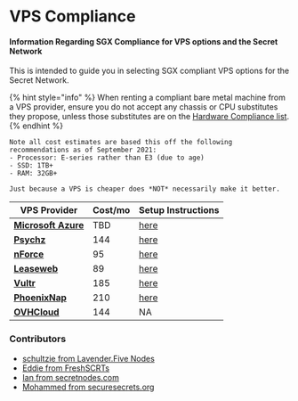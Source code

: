 # VPS Compliance

#### Information Regarding SGX Compliance for VPS options and the Secret Network <a href="#information-regarding-sgx-compliance-for-vps-options-and-the-secret-network" id="information-regarding-sgx-compliance-for-vps-options-and-the-secret-network"></a>

This is intended to guide you in selecting SGX compliant VPS options for the Secret Network.

{% hint style="info" %}
When renting a compliant bare metal machine from a VPS provider, ensure you do not accept any chassis or CPU substitutes they propose, unless those substitutes are on the [Hardware Compliance list](hardware-compliance.md).
{% endhint %}

```
Note all cost estimates are based this off the following recommendations as of September 2021:
- Processor: E-series rather than E3 (due to age)
- SSD: 1TB+
- RAM: 32GB+

Just because a VPS is cheaper does *NOT* necessarily make it better.
```

| VPS Provider                                                                                                                                                    | Cost/mo | Setup Instructions                                            |
| --------------------------------------------------------------------------------------------------------------------------------------------------------------- | ------- | ------------------------------------------------------------- |
| ****[**Microsoft Azure**](https://azure.microsoft.com/en-us/solutions/confidential-compute/#overview)****                                                       | TBD     | [here](https://docs.scrt.network/node-guides/azure.html)      |
| ****[**Psychz**](https://www.psychz.net/dashboard/client/web/order/dedicated-server?processor=\&processorBaseFreq=\&numberOfCpu=7391\&cpuCores=\&location=)**** | 144     | [here](https://docs.scrt.network/node-guides/psychz.html)     |
| ****[**nForce**](https://www.nforce.com/customserver)****                                                                                                       | 95      | [here](https://docs.scrt.network/node-guides/nforce.html)     |
| ****[**Leaseweb**](https://www.leaseweb.com/dedicated-servers/build-your-own)****                                                                               | 89      | [here](https://docs.scrt.network/node-guides/leaseweb.html)   |
| ****[**Vultr**](https://www.vultr.com/products/bare-metal/)****                                                                                                 | 185     | [here](https://docs.scrt.network/node-guides/vultr.html)      |
| ****[**PhoenixNap**](https://admin.phoenixnap.com/wap-pncpadmin-shell/orderForm?bmbPath=/order-management/order-form?currencyCode=usd)****                      | 210     | [here](https://docs.scrt.network/node-guides/phoenixnap.html) |
| ****[**OVHCloud**](https://www.ovhcloud.com/en/bare-metal/rise/rise-3/)****                                                                                     | 144     | NA                                                            |

### **Contributors**

* [schultzie from Lavender.Five Nodes](https://secretnodes.com/secret/chains/secret-3/validators/84BC2C72491187FAB144F628166E10D592786616)
* [Eddie from FreshSCRTs](https://secretnodes.com/secret/chains/secret-3/validators/6AFCF9EB1AC264954C784274A6ABF012D50EB0B6)
* [Ian from secretnodes.com](https://secretnodes.com/secret/chains/secret-3/validators/81EBCE2FFC29820351C086E9EDA6A220098FF41C)
* [Mohammed from securesecrets.org](https://secretnodes.com/secret/chains/secret-3/validators/45521282C12E0EC1691495FCA714947DCA072745)
